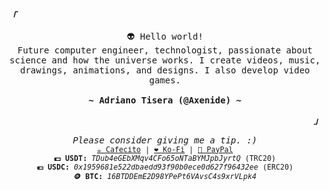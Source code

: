 <!-- Axenide GitHub Profile -->
<div align="justify">

<!-- Profile -->
<p align="left"><strong><samp><i>「</i></samp></strong></p>
  <p align="center">
    <samp>
      <n>
        👽 Hello world!
      <br>
        Future computer engineer, technologist, passionate about science and how the universe works. I create videos, music, drawings, animations, and designs. I also develop video games.
      </n>
      <br>
      <br>
      <b>
        ~ Adriano Tisera (@Axenide) ~
      </b>
    </samp>
  </p>
<p align="right"><strong><samp><i>」</i></samp></strong></p>

<p align="center">
<samp>
  <i>Please consider giving me a tip. :)</i>
  <br>
  <sup>
    <a href="https://cafecito.app/Axenide">☕ Cafecito</a> |
    <a href="https://ko-fi.com/Axenide">❤️ Ko-Fi</a> |
    <a href="https://paypal.me/Axenide">💸 PayPal</a>
    <br>
    <b>💵 USDT:</b> <i>TDub4eGEbXMqv4CFo65oNTaBYMJpbJyrtQ</i> (TRC20)
    <br>
    <b>💶 USDC:</b> <i>0x1959681e522dbaedd93f90b0ece0d627f96432ee</i> (ERC20)
    <br>
    <b>🪙 BTC:</b> <i>16BTDDEmE2D98YPePt6VAvsC4s9xrVLpk4</i>
  </sup>
</samp>
</p>
